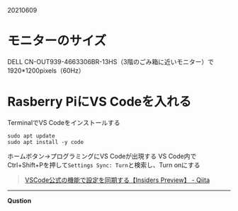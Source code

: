 20210609
# モニターのサイズ

DELL CN-OUT939-4663306BR-13HS（3階のごみ箱に近いモニター）で1920*1200pixels（60Hz）

# Rasberry PiにVS Codeを入れる
TerminalでVS Codeをインストールする
```
sudo apt update
sudo apt install -y code
```
ホームボタン→プログラミングにVS Codeが出現する
VS Code内でCtrl+Shift+Pを押して`Settings Sync: Turn`と検索し、Turn onにする

>[VSCode公式の機能で設定を同期する【Insiders Preview】 - Qiita](https://qiita.com/suzuki_sh/items/c52414b5bd03d52d4de5)

___

__Qustion__
